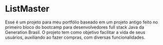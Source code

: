 # ListMaster
Esse é um projeto para meu portfólio baseado em um projeto antigo feito no primeiro bloco do bootcamp para desenvolvedores full stack Java da Generation Brasil. O projeto tem como objetivo facilitar a vida de seus usuários, auxiliando ao fazer compras, com diversas funcionalidades.
